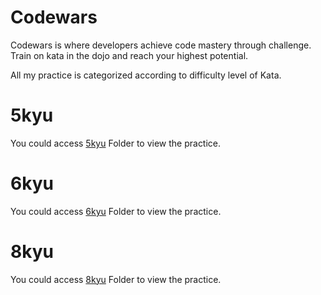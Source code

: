 # Codewars

Codewars is where developers achieve code mastery through challenge. Train on kata in the dojo and reach your highest potential.

All my practice is categorized according to difficulty level of Kata.

# 5kyu

You could access [5kyu](5kyu) Folder to view the practice.

# 6kyu

You could access [6kyu](6kyu) Folder to view the practice.

# 8kyu

You could access [8kyu](8kyu) Folder to view the practice.